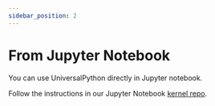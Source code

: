 ```yaml
---
sidebar_position: 2
---
```


# From Jupyter Notebook

You can use UniversalPython directly in Jupyter notebook.

Follow the instructions in our Jupyter Notebook [kernel repo](https://github.com/UniversalPython/urdu_python_kernel).